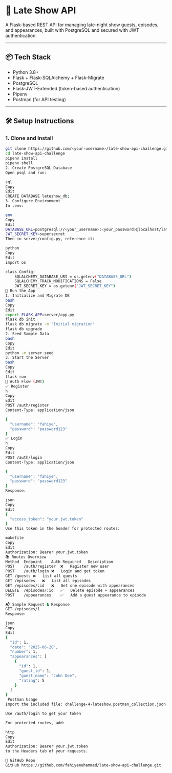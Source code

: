 # 🌙 Late Show API

A Flask-based REST API for managing late-night show guests, episodes, and appearances, built with PostgreSQL and secured with JWT authentication.

---

## 📦 Tech Stack

- Python 3.8+
- Flask + Flask-SQLAlchemy + Flask-Migrate
- PostgreSQL
- Flask-JWT-Extended (token-based authentication)
- Pipenv
- Postman (for API testing)

---

## 🛠 Setup Instructions

### 1. Clone and Install

```bash
git clone https://github.com/<your-username>/late-show-api-challenge.git
cd late-show-api-challenge
pipenv install
pipenv shell
2. Create PostgreSQL Database
Open psql and run:

sql
Copy
Edit
CREATE DATABASE lateshow_db;
3. Configure Environment
In .env:

env
Copy
Edit
DATABASE_URL=postgresql://<your_username>:<your_password>@localhost/lateshow_db
JWT_SECRET_KEY=supersecret
Then in server/config.py, reference it:

python
Copy
Edit
import os

class Config:
    SQLALCHEMY_DATABASE_URI = os.getenv("DATABASE_URL")
    SQLALCHEMY_TRACK_MODIFICATIONS = False
    JWT_SECRET_KEY = os.getenv("JWT_SECRET_KEY")
🚀 Run the App
1. Initialize and Migrate DB
bash
Copy
Edit
export FLASK_APP=server/app.py
flask db init
flask db migrate -m "Initial migration"
flask db upgrade
2. Seed Sample Data
bash
Copy
Edit
python -m server.seed
3. Start the Server
bash
Copy
Edit
flask run
🔐 Auth Flow (JWT)
✅ Register
h
Copy
Edit
POST /auth/register
Content-Type: application/json

{
  "username": "fahiye",
  "password": "password123"
}
✅ Login
h
Copy
Edit
POST /auth/login
Content-Type: application/json

{
  "username": "fahiye",
  "password": "password123"
}
Response:

json
Copy
Edit
{
  "access_token": "your.jwt.token"
}
Use this token in the header for protected routes:

makefile
Copy
Edit
Authorization: Bearer your.jwt.token
📚 Routes Overview
Method	Endpoint	Auth Required	Description
POST	/auth/register	❌	Register new user
POST	/auth/login	❌	Login and get token
GET	/guests	❌	List all guests
GET	/episodes	❌	List all episodes
GET	/episodes/:id	❌	Get one episode with appearances
DELETE	/episodes/:id	✅	Delete episode + appearances
POST	/appearances	✅	Add a guest appearance to episode

📬 Sample Request & Response
GET /episodes/1
Response:

json
Copy
Edit
{
  "id": 1,
  "date": "2025-06-20",
  "number": 1,
  "appearances": [
    {
      "id": 1,
      "guest_id": 1,
      "guest_name": "John Doe",
      "rating": 5
    }
  ]
}
 Postman Usage
Import the included file: challenge-4-lateshow.postman_collection.json

Use /auth/login to get your token

For protected routes, add:

http
Copy
Edit
Authorization: Bearer your.jwt.token
to the Headers tab of your requests.

🔗 GitHub Repo
GitHub https://github.com/fahiyemuhammad/late-show-api-challenge.git
```
